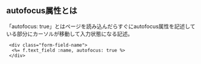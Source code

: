 ## autofocus属性とは
「autofocus: true」とはページを読み込んだらすぐにautofocus属性を記述している部分にカーソルが移動して入力状態になる記述。

```
 <div class="form-field-name">
  <%= f.text_field :name, autofocus: true %>
 </div>
```
